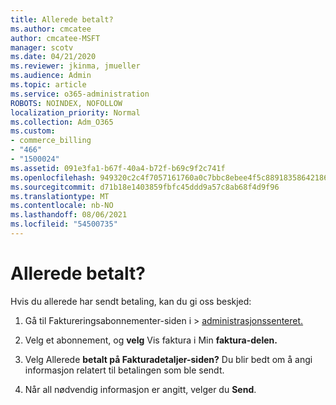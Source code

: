 ```yaml
---
title: Allerede betalt?
ms.author: cmcatee
author: cmcatee-MSFT
manager: scotv
ms.date: 04/21/2020
ms.reviewer: jkinma, jmueller
ms.audience: Admin
ms.topic: article
ms.service: o365-administration
ROBOTS: NOINDEX, NOFOLLOW
localization_priority: Normal
ms.collection: Adm_O365
ms.custom:
- commerce_billing
- "466"
- "1500024"
ms.assetid: 091e3fa1-b67f-40a4-b72f-b69c9f2c741f
ms.openlocfilehash: 949320c2c4f7057161760a0c7bbc8ebee4f5c88918358642186d1b30b8478ebb
ms.sourcegitcommit: d71b18e1403859fbfc45ddd9a57c8ab68f4d9f96
ms.translationtype: MT
ms.contentlocale: nb-NO
ms.lasthandoff: 08/06/2021
ms.locfileid: "54500735"
---
```

# <a name="already-paid"></a>Allerede betalt?

Hvis du allerede har sendt betaling, kan du gi oss beskjed:
  
1. Gå til Faktureringsabonnementer-siden i  \> [administrasjonssenteret.](https://go.microsoft.com/fwlink/p/?linkid=842054)

2. Velg et abonnement, og **velg** Vis faktura i Min **faktura-delen.**

3. Velg Allerede **betalt på Fakturadetaljer-siden?**  Du blir bedt om å angi informasjon relatert til betalingen som ble sendt.

4. Når all nødvendig informasjon er angitt, velger du **Send**.